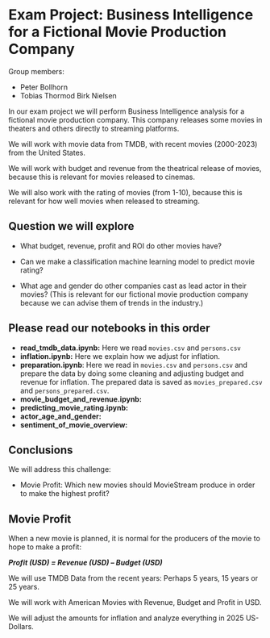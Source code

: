# Exam Project: Business Intelligence for a Fictional Movie Production Company

Group members:
- Peter Bollhorn
- Tobias Thormod Birk Nielsen

In our exam project we will perform Business Intelligence analysis for a fictional movie production company.
This company releases some movies in theaters and others directly to streaming platforms.



We will work with movie data from TMDB, with recent movies (2000-2023) from the United States.

We will work with budget and revenue from the theatrical release of movies, because this is relevant for movies released to cinemas.

We will also work with the rating of movies (from 1-10), because this is relevant for how well movies when released to streaming.


## Question we will explore
- What budget, revenue, profit and ROI do other movies have?
- Can we make a classification machine learning model to predict movie rating?



- What age and gender do other companies cast as lead actor in their movies? (This is relevant for our fictional movie production company because we can advise them of trends in the industry.)

## Please read our notebooks in this order
- **read_tmdb_data.ipynb:** Here we read `movies.csv` and `persons.csv`
- **inflation.ipynb:** Here we explain how we adjust for inflation.
- **preparation.ipynb**: Here we read in `movies.csv` and `persons.csv` and prepare the data by doing some cleaning and adjusting budget and revenue for inflation. The prepared data is saved as `movies_prepared.csv` and `persons_prepared.csv`.
- **movie_budget_and_revenue.ipynb:**
- **predicting_movie_rating.ipynb:**
- **actor_age_and_gender:**
- **sentiment_of_movie_overview:**


## Conclusions














We will address this challenge:
- Movie Profit: Which new movies should MovieStream produce in order to make the highest profit?


## Movie Profit

When a new movie is planned, it is normal for the producers of the movie to hope to make a profit:

**_Profit (USD) = Revenue (USD) – Budget (USD)_**

We will use TMDB Data from the recent years: Perhaps 5 years, 15 years or 25 years.

We will work with American Movies with Revenue, Budget and Profit in USD.

We will adjust the amounts for inflation and analyze everything in 2025 US-Dollars.
